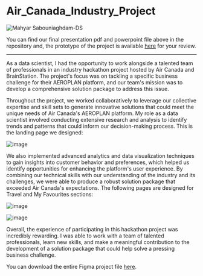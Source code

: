 # Air_Canada_Industry_Project


 
![Mahyar Sabouniaghdam-DS](https://user-images.githubusercontent.com/122119114/225489900-72aa2589-abc7-4d12-9ebc-5f4fb003ea56.jpg)

You can find our final presentation pdf and powerpoint file above in the repository and, the prototype of the project is available [here](https://www.figma.com/proto/BYRpQEkosEHEAz9eOCtllj/Air_Canada_BrainStation_Hackathon_Industry_Project_Vandelay_Solutions?page-id=34%3A206&node-id=12-2372&viewport=199%2C206%2C0.17&scaling=min-zoom&starting-point-node-id=12%3A2372) for your review.

---

As a data scientist, I had the opportunity to work alongside a talented team of professionals in an industry hackathon project hosted by Air Canada and BrainStation. The project's focus was on tackling a specific business challenge for their AEROPLAN platform, and our team's mission was to develop a comprehensive solution package to address this issue.

Throughout the project, we worked collaboratively to leverage our collective expertise and skill sets to generate innovative solutions that could meet the unique needs of Air Canada's AEROPLAN platform. My role as a data scientist involved conducting extensive research and analysis to identify trends and patterns that could inform our decision-making process. This is the landing page we designed:

![image](https://user-images.githubusercontent.com/122119114/225491163-d6c7b729-8d78-43bd-b039-e04c0ab1fd0a.png)

We also implemented advanced analytics and data visualization techniques to gain insights into customer behavior and preferences, which helped us identify opportunities for enhancing the platform's user experience. By combining our technical skills with our understanding of the industry and its challenges, we were able to produce a robust solution package that exceeded Air Canada's expectations. The following pages are designed for Travel and My Favourites sections:

![image](https://user-images.githubusercontent.com/122119114/225491221-0611f485-5afa-4026-b938-f928e4e60cef.png)

![image](https://user-images.githubusercontent.com/122119114/225491298-e54a2a4a-2bb1-4760-86a8-544b99facd3a.png)

Overall, the experience of participating in this hackathon project was incredibly rewarding. I was able to work with a team of talented professionals, learn new skills, and make a meaningful contribution to the development of a solution package that could help solve a pressing business challenge.

You can download the entire Figma project file [here](https://www.figma.com/file/BYRpQEkosEHEAz9eOCtllj/Air_Canada_BrainStation_Hackathon_Industry_Project_Vandelay_Solutions?t=fWVQPYmcQaV5X2io-1).








